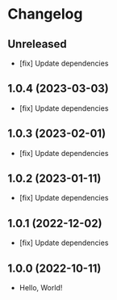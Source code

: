 # Changelog

## Unreleased

- [fix] Update dependencies

## 1.0.4 (2023-03-03)

- [fix] Update dependencies

## 1.0.3 (2023-02-01)

- [fix] Update dependencies

## 1.0.2 (2023-01-11)

- [fix] Update dependencies

## 1.0.1 (2022-12-02)

- [fix] Update dependencies

## 1.0.0 (2022-10-11)

- Hello, World!
